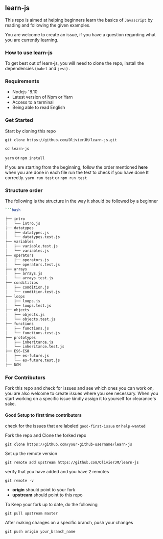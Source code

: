 ## learn-js

This repo is aimed at helping beginners learn the basics of `Javascript`  by reading and following the given examples.

You are welcome to create an issue, if you have a question regarding what you are currently learning.

### How to use learn-js

To get best out of learn-js, you will need to clone the repo, install the dependencies (`babel` and `jest`) . 

### Requirements
- Nodejs ˆ8.10
- Latest version of Npm or Yarn
- Access to a terminal
- Being able to read English

### Get Started 
 Start by cloning this repo 
 
`git clone https://github.com/OlivierJM/learn-js.git` 

`cd learn-js` 

`yarn` or `npm install`

If you are starting from the beginning, follow the order mentioned **here** 
when you are done in each file run the test to check if you have done It correctly.
`yarn run test` or 	`npm run test` 


### Structure order 

The following is the structure in the way it should be followed by a beginner
```bash
```bash

├── intro
│   └── intro.js
├── datatypes
│   ├── datatypes.js
│   └── datatypes.test.js
├── variables
│   ├── variable.test.js
│   └── variables.js
├── operators
│   ├── operators.js
│   └── operators.test.js
├── arrays
│   ├── arrays.js
│   └── arrays.test.js
├── condititios
│   ├── condition.js
│   └── condition.test.js
├── loops
│   ├── loops.js
│   └── loops.test.js
├── objects
│   ├── objects.js
│   └── objects.test.js
├── functions
│   ├── functions.js
│   └── functions.test.js
├── prototypes
│   ├── inheritance.js
│   └── inheritance.test.js
├── ES6-ES8
│   ├── es-future.js
│   └── es-future.test.js
├── DOM

```


### For Contributors 

Fork this repo and check for issues and see which ones you can work on, you are also welcome to create issues where you see necessary.
When you start working on a specific issue kindly assign it to yourself for clearance's sake.

#### Good Setup to first time contributors  

check for the issues that are labeled `good-first-issue` or `help-wanted`

Fork the repo and Clone the forked repo

`git clone https://github.com/your-github-username/learn-js` 

Set up the remote version

`git remote add upstream https://github.com/OlivierJM/learn-js` 

verify that you have added and you have 2 remotes

`git remote -v`

- **origin** should point to your fork
- **upstream** should point to this repo

To Keep your fork up to date, do the following   

`git pull upstream master` 

After making changes on a specific branch, push your changes  

`git push origin your_branch_name`

